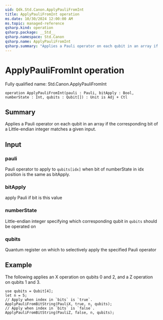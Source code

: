 ```yaml
---
uid: Qdk.Std.Canon.ApplyPauliFromInt
title: ApplyPauliFromInt operation
ms.date: 10/30/2024 12:00:00 AM
ms.topic: managed-reference
qsharp.kind: operation
qsharp.package: __Std__
qsharp.namespace: Std.Canon
qsharp.name: ApplyPauliFromInt
qsharp.summary: "Applies a Pauli operator on each qubit in an array if the corresponding bit of a Little-endian integer matches a given input."
---
```


# ApplyPauliFromInt operation

Fully qualified name: Std.Canon.ApplyPauliFromInt

```qsharp
operation ApplyPauliFromInt(pauli : Pauli, bitApply : Bool, numberState : Int, qubits : Qubit[]) : Unit is Adj + Ctl
```

## Summary
Applies a Pauli operator on each qubit in an array if the corresponding
bit of a Little-endian integer matches a given input.

## Input
### pauli
Pauli operator to apply to `qubits[idx]` when bit of numberState
in idx position is the same as bitApply.
### bitApply
apply Pauli if bit is this value
### numberState
Little-endian integer specifying which corresponding qubit in `qubits` should be operated on
### qubits
Quantum register on which to selectively apply the specified Pauli operator

## Example
The following applies an X operation on qubits 0 and 2, and a Z operation on qubits 1 and 3.
```qsharp
use qubits = Qubit[4];
let n = 5;
// Apply when index in `bits` is `true`.
ApplyPauliFromBitString(PauliX, true, n, qubits);
// Apply when index in `bits` is `false`.
ApplyPauliFromBitString(PauliZ, false, n, qubits);
```
